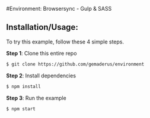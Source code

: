 #Environment: Browsersync - Gulp &amp; SASS

## Installation/Usage:

To try this example, follow these 4 simple steps.

**Step 1**: Clone this entire repo
```bash
$ git clone https://github.com/gemaderus/environment
```

**Step 2**: Install dependencies
```bash
$ npm install
```

**Step 3**: Run the example
```bash
$ npm start
```


